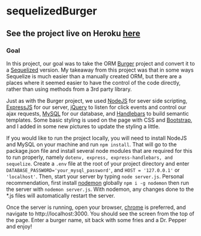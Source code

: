 # sequelizedBurger

## See the project live on Heroku [here](https://stormy-chamber-92285.herokuapp.com/)

### Goal

In this project, our goal was to take the ORM [Burger](https://github.com/nevermindthelabel/buger) project and convert it to a [Sequelized](http://docs.sequelizejs.com/) version. My takeaway from this project was that in some ways Sequelize is much easier than a manually created ORM, but there are a places where it seemed easier to have the control of the code directly, rather than using methods from a 3rd party library.

Just as with the Burger project, we used [NodeJS](https://nodejs.org/en/) for sever side scripting, [ExpressJS](https://expressjs.com/) for our server, [jQuery](https://jquery.com/) to listen for click events and control our ajax requests, [MySQL](https://www.mysql.com/) for our database, and [Handlebars](https://handlebarsjs.com/) to build semantic templates. Some basic styling is used on the page with CSS and [Bootstrap](https://getbootstrap.com), and I added in some new pictures to update the styling a little.

If you would like to run the project locally, you will need to install NodeJS and MySQL on your machine and run `npm install`. That will go to the package.json file and install several node modules that are required for this to run properly, namely `dotenv, express, express-handlebars, and sequelize`. Create a `.env` file at the root of your project directory and enter `DATABASE_PASSWORD='your_mysql_password'`, and `HOST = '127.0.0.1'` or `'localhost'`. Then, start your server by typing `node server.js`. Personal recommendation, first install [nodemon](https://nodemon.io/) globally `npm i -g nodemon` then run the server with `nodemon server.js`. With nodemon, any changes done to the \*.js files will automatically restart the server.

Once the server is running, open your browser, [chrome](https://www.google.com/chrome/) is preferred, and navigate to http://localhost:3000. You should see the screen from the top of the page. Enter a burger name, sit back with some fries and a Dr. Pepper and enjoy!
